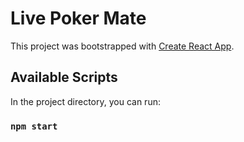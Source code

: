 # Live Poker Mate

This project was bootstrapped with [Create React App](https://github.com/facebook/create-react-app).

## Available Scripts

In the project directory, you can run:

### `npm start`

